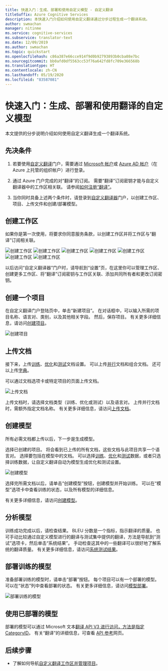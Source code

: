 ```yaml
---
title: 快速入门：生成、部署和使用自定义模型 - 自定义翻译
titleSuffix: Azure Cognitive Services
description: 本快速入门介绍如何使用自定义翻译通过分步过程生成一个翻译系统。
author: swmachan
manager: nitinme
ms.service: cognitive-services
ms.subservice: translator-text
ms.date: 12/09/2019
ms.author: swmachan
ms.topic: quickstart
ms.openlocfilehash: c86a387e66cce914f9d0b92793893b0cba08e7bc
ms.sourcegitcommit: bb0afd0df5563cc53f76a642fd8fc709e366568b
ms.translationtype: HT
ms.contentlocale: zh-CN
ms.lasthandoff: 05/19/2020
ms.locfileid: "83587081"
---
```

# <a name="quickstart-build-deploy-and-use-a-custom-model-for-translation"></a>快速入门：生成、部署和使用翻译的自定义模型

本文提供的分步说明介绍如何使用自定义翻译生成一个翻译系统。

## <a name="prerequisites"></a>先决条件

1. 若要使用[自定义翻译](https://portal.customtranslator.azure.ai)门户，需要通过 [Microsoft 帐户](https://signup.live.com)或 [Azure AD 帐户](https://docs.microsoft.com/azure/active-directory/fundamentals/active-directory-whatis)（在 Azure 上托管的组织帐户）进行登录。

2. 通过 Azure 门户完成的对“翻译”的订阅。 需要“翻译”订阅密钥才能与自定义翻译器中的工作区相关联。 请参阅[如何注册“翻译”](https://docs.microsoft.com/azure/cognitive-services/translator/translator-text-how-to-signup)。

3. 当你同时具备上述两个条件时，请登录到[自定义翻译器](https://portal.customtranslator.azure.ai)门户，以创建工作区、项目、上传文件和创建/部署模型。

## <a name="create-a-workspace"></a>创建工作区

如果你是第一次使用，将要求你同意服务条款，以创建工作区并将工作区与“翻译”订阅相关联。

![创建工作区](media/quickstart/terms-of-service.png)
![创建工作区](media/quickstart/create-workspace-1.png)
![创建工作区](media/quickstart/create-workspace-2.png)
![创建工作区](media/quickstart/create-workspace-3.png)
![创建工作区](media/quickstart/create-workspace-4.png)
![创建工作区](media/quickstart/create-workspace-5.png)
![创建工作区](media/quickstart/create-workspace-6.png)

以后访问“自定义翻译器”门户时，请导航到“设置”页，在这里你可以管理工作区、创建更多工作区、将“翻译”订阅密钥与工作区关联、添加共同所有者和更改订阅密钥。

## <a name="create-a-project"></a>创建一个项目

在自定义翻译门户登陆页中，单击“新建项目”。 在对话框中，可以输入所需的项目名称、语言对、类别，以及其他相关字段。 然后，保存项目。 有关更多详细信息，请访问[创建项目](how-to-create-project.md)。

![创建项目](media/quickstart/ct-how-to-create-project.png)


## <a name="upload-documents"></a>上传文档

接下来，上传[训练](training-and-model.md#training-document-type-for-custom-translator)、[优化](training-and-model.md#tuning-document-type-for-custom-translator)和[测试](training-and-model.md#testing-dataset-for-custom-translator)文档设置。 可以上传[并行](what-are-parallel-documents.md)文档和组合文档。 还可以上传[字典](what-is-dictionary.md)。

可以通过文档选项卡或特定项目的页面上传文档。

![上传文档](media/quickstart/ct-how-to-upload.png)

上传文档时，请选择文档类型（训练、优化或测试）以及语言对。 上传并行文档时，需额外指定文档名称。 有关更多详细信息，请访问[上传文档](how-to-upload-document.md)。

## <a name="create-a-model"></a>创建模型

所有必需文档都上传以后，下一步是生成模型。

选择已创建的项目。 将会看到已上传的所有文档，这些文档与此项目共享一个语言对。 选择要包括在模型中的文档。 可以选择[训练](training-and-model.md#training-document-type-for-custom-translator)、[优化](training-and-model.md#tuning-document-type-for-custom-translator)和[测试](training-and-model.md#testing-dataset-for-custom-translator)数据，或者只选择训练数据，让自定义翻译自动为模型生成优化和测试设置。

![创建模型](media/quickstart/ct-how-to-train.png)

选择完所需文档以后，请单击“创建模型”按钮，创建模型并开始训练。 可以在“模型”选项卡中查看训练的状态，以及所有模型的详细信息。

有关更多详细信息，请访问[创建模型](how-to-train-model.md)。

## <a name="analyze-your-model"></a>分析模型

训练成功完成以后，请检查结果。 BLEU 分数是一个指标，指示翻译的质量。 也可手动比较通过自定义模型进行的翻译与测试集中提供的翻译，方法是导航到“测试”选项卡，然后单击“系统结果”。 手动检查这其中的一些翻译可以很好地了解系统的翻译质量。 有关更多详细信息，请访问[系统测试结果](how-to-view-system-test-results.md)。

## <a name="deploy-a-trained-model"></a>部署训练的模型

准备部署训练的模型时，请单击“部署”按钮。 每个项目可以有一个部署的模型。可以在“状态”列中查看部署的状态。 有关更多详细信息，请访问[模型部署](how-to-view-system-test-results.md#deploy-a-model)。

![部署训练的模型](media/quickstart/ct-how-to-deploy.png)

## <a name="use-a-deployed-model"></a>使用已部署的模型

部署的模型可以通过 Microsoft 文本[翻译 API V3 进行访问，方法是指定 CategoryID](https://docs.microsoft.com/azure/cognitive-services/translator/reference/v3-0-translate?tabs=curl)。 有关“翻译”的详细信息，可查看 [API 参考](https://docs.microsoft.com/azure/cognitive-services/translator/reference/v3-0-reference)网页。

## <a name="next-steps"></a>后续步骤

- 了解如何导航[自定义翻译工作区并管理项目](workspace-and-project.md)。
